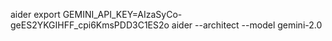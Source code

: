 aider 
export GEMINI_API_KEY=AIzaSyCo-geES2YKGIHFF_cpi6KmsPDD3C1ES2o
aider --architect --model gemini-2.0